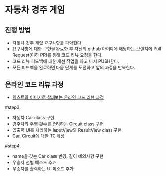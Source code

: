 # 자동차 경주 게임
## 진행 방법
* 자동차 경주 게임 요구사항을 파악한다.
* 요구사항에 대한 구현을 완료한 후 자신의 github 아이디에 해당하는 브랜치에 Pull Request(이하 PR)를 통해 코드 리뷰 요청을 한다.
* 코드 리뷰 피드백에 대한 개선 작업을 하고 다시 PUSH한다.
* 모든 피드백을 완료하면 다음 단계를 도전하고 앞의 과정을 반복한다.

## 온라인 코드 리뷰 과정
* [텍스트와 이미지로 살펴보는 온라인 코드 리뷰 과정](https://github.com/next-step/nextstep-docs/tree/master/codereview)


#step3.
* 자동차 Car class 구현
* 경주차와 주행 횟수를 관리하는 Circuit class 구현
* 입출력 UI를 처리하는 InputView와 ResultView class 구현
* Car, Circuit에 대한 TC 작성

#step4.
* name을 갖는 Car class 변경, 길이 예외사항 구현
* 우승자 선별 메소드 추가
* 우승자를 출력하는 UI 메소드 추가

